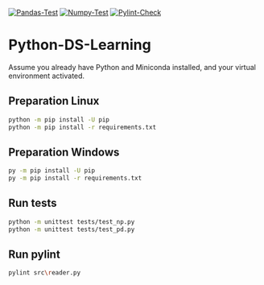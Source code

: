 [![Pandas-Test](https://github.com/awilliamson1889/Python-DS-Learning/actions/workflows/pandas_test.yml/badge.svg)](https://github.com/awilliamson1889/Python-DS-Learning/actions/workflows/pandas_test.yml)
[![Numpy-Test](https://github.com/awilliamson1889/Python-DS-Learning/actions/workflows/numpy_test.yml/badge.svg)](https://github.com/awilliamson1889/Python-DS-Learning/actions/workflows/numpy_test.yml)
[![Pylint-Check](https://github.com/awilliamson1889/Python-DS-Learning/actions/workflows/pylint_check.yml/badge.svg)](https://github.com/awilliamson1889/Python-DS-Learning/actions/workflows/pylint_check.yml)

# Python-DS-Learning
 
Assume you already have Python and Miniconda installed, and your virtual environment activated.
## Preparation Linux

```bash
python -m pip install -U pip
python -m pip install -r requirements.txt
```

## Preparation Windows

```bash
py -m pip install -U pip
py -m pip install -r requirements.txt
```

## Run tests
```bash
python -m unittest tests/test_np.py
python -m unittest tests/test_pd.py
```
## Run pylint
```bash
pylint src\reader.py
```
